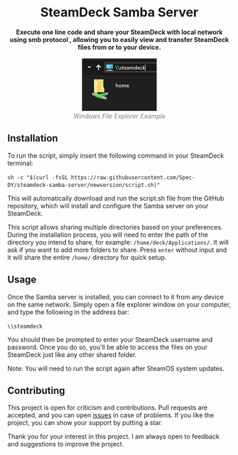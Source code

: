 <h1 align="center">SteamDeck Samba Server</h1>
<p align="center">
  <b>Execute one line code and share your SteamDeck with local network using smb protocol , allowing you to easily view and transfer SteamDeck files from or to your device.</b>
  <br/>
  <br/>
  <img src="pic/windowsscreenshot.png" alt="Windows File Explorer Screenshot" color = grey>
  <br/>
  <em style="color: grey;">Windows File Explorer Example</em>
  <br/>
</p>

## Installation

To run the script, simply insert the following command in your SteamDeck terminal:

 
`sh -c "$(curl -fsSL https://raw.githubusercontent.com/Spec-DY/steamdeck-samba-server/newversion/script.sh)"`


This will automatically download and run the script.sh file from the GitHub repository, which will install and configure the Samba server on your SteamDeck.

This script allows sharing multiple directories based on your preferences. During the installation process, you will need to enter the path of the directory you intend to share, for example: `/home/deck/Applications/`. It will ask if you want to add more folders to share. Press `enter` without input and it will share the entire `/home/` directory for quick setup.

## Usage

Once the Samba server is installed, you can connect to it from any device on the same network. Simply open a file explorer window on your computer, and type the following in the address bar:

`\\steamdeck`

You should then be prompted to enter your SteamDeck username and password. Once you do so, you'll be able to access the files on your SteamDeck just like any other shared folder.

Note: You will need to run the script again after SteamOS system updates.


## Contributing

This project is open for criticism and contributions. Pull requests are accepted, and you can open [issues](https://github.com/malordin/steamdeck-samba-server/issues) in case of problems. If you like the project, you can show your support by putting a star.

Thank you for your interest in this project. I am always open to feedback and suggestions to improve the project.


